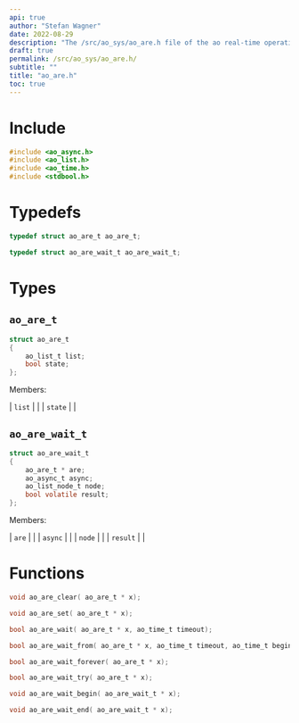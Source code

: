 ```yaml
---
api: true
author: "Stefan Wagner"
date: 2022-08-29
description: "The /src/ao_sys/ao_are.h file of the ao real-time operating system."
draft: true
permalink: /src/ao_sys/ao_are.h/
subtitle: ""
title: "ao_are.h"
toc: true
---
```


# Include

```c
#include <ao_async.h>
#include <ao_list.h>
#include <ao_time.h>
#include <stdbool.h>
```

# Typedefs

```c
typedef struct ao_are_t ao_are_t;
```

```c
typedef struct ao_are_wait_t ao_are_wait_t;
```

# Types

## `ao_are_t`

```c
struct ao_are_t
{
    ao_list_t list;
    bool state;
};
```

Members:

| `list` | |
| `state` | |

## `ao_are_wait_t`

```c
struct ao_are_wait_t
{
    ao_are_t * are;
    ao_async_t async;
    ao_list_node_t node;
    bool volatile result;
};
```

Members:

| `are` | |
| `async` | |
| `node` | |
| `result` | |

# Functions

```c
void ao_are_clear( ao_are_t * x);
```

```c
void ao_are_set( ao_are_t * x);
```

```c
bool ao_are_wait( ao_are_t * x, ao_time_t timeout);
```

```c
bool ao_are_wait_from( ao_are_t * x, ao_time_t timeout, ao_time_t beginning);
```

```c
bool ao_are_wait_forever( ao_are_t * x);
```

```c
bool ao_are_wait_try( ao_are_t * x);
```

```c
void ao_are_wait_begin( ao_are_wait_t * x);
```

```c
void ao_are_wait_end( ao_are_wait_t * x);
```

